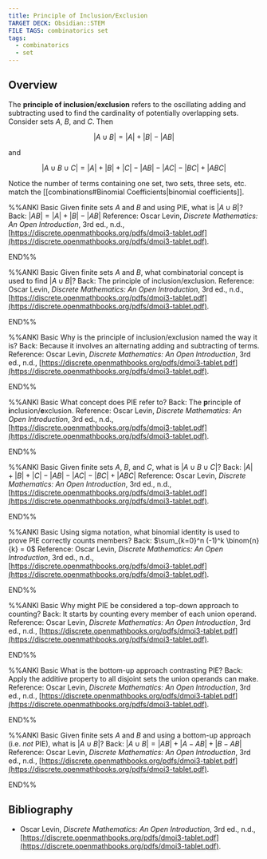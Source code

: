 ```yaml
---
title: Principle of Inclusion/Exclusion
TARGET DECK: Obsidian::STEM
FILE TAGS: combinatorics set
tags:
  - combinatorics
  - set
---
```


## Overview

The **principle of inclusion/exclusion** refers to the oscillating adding and subtracting used to find the cardinality of potentially overlapping sets. Consider sets $A$, $B$, and $C$. Then

$$|A \cup B| = |A| + |B| - |AB|$$

and

$$|A \cup B \cup C| = |A| + |B| + |C| - |AB| - |AC| - |BC| + |ABC|$$

Notice the number of terms containing one set, two sets, three sets, etc. match the [[combinations#Binomial Coefficients|binomial coefficients]].

%%ANKI
Basic
Given finite sets $A$ and $B$ and using PIE, what is $|A \cup B|$?
Back: $|AB| = |A| + |B| - |AB|$
Reference: Oscar Levin, *Discrete Mathematics: An Open Introduction*, 3rd ed., n.d., [https://discrete.openmathbooks.org/pdfs/dmoi3-tablet.pdf](https://discrete.openmathbooks.org/pdfs/dmoi3-tablet.pdf).
<!--ID: 1708438356466-->
END%%

%%ANKI
Basic
Given finite sets $A$ and $B$, what combinatorial concept is used to find $|A \cup B|$?
Back: The principle of inclusion/exclusion.
Reference: Oscar Levin, *Discrete Mathematics: An Open Introduction*, 3rd ed., n.d., [https://discrete.openmathbooks.org/pdfs/dmoi3-tablet.pdf](https://discrete.openmathbooks.org/pdfs/dmoi3-tablet.pdf).
<!--ID: 1708438356471-->
END%%

%%ANKI
Basic
Why is the principle of inclusion/exclusion named the way it is?
Back: Because it involves an alternating adding and subtracting of terms.
Reference: Oscar Levin, *Discrete Mathematics: An Open Introduction*, 3rd ed., n.d., [https://discrete.openmathbooks.org/pdfs/dmoi3-tablet.pdf](https://discrete.openmathbooks.org/pdfs/dmoi3-tablet.pdf).
<!--ID: 1708438356474-->
END%%

%%ANKI
Basic
What concept does PIE refer to?
Back: The **p**rinciple of **i**nclusion/**e**xclusion.
Reference: Oscar Levin, *Discrete Mathematics: An Open Introduction*, 3rd ed., n.d., [https://discrete.openmathbooks.org/pdfs/dmoi3-tablet.pdf](https://discrete.openmathbooks.org/pdfs/dmoi3-tablet.pdf).
<!--ID: 1708438356477-->
END%%

%%ANKI
Basic
Given finite sets $A$, $B$, and $C$, what is $|A \cup B \cup C|$?
Back: $|A| + |B| + |C| - |AB| - |AC| - |BC| + |ABC|$
Reference: Oscar Levin, *Discrete Mathematics: An Open Introduction*, 3rd ed., n.d., [https://discrete.openmathbooks.org/pdfs/dmoi3-tablet.pdf](https://discrete.openmathbooks.org/pdfs/dmoi3-tablet.pdf).
<!--ID: 1708438356480-->
END%%

%%ANKI
Basic
Using sigma notation, what binomial identity is used to prove PIE correctly counts members?
Back: $\sum_{k=0}^n (-1)^k \binom{n}{k} = 0$
Reference: Oscar Levin, *Discrete Mathematics: An Open Introduction*, 3rd ed., n.d., [https://discrete.openmathbooks.org/pdfs/dmoi3-tablet.pdf](https://discrete.openmathbooks.org/pdfs/dmoi3-tablet.pdf).
<!--ID: 1708438356483-->
END%%

%%ANKI
Basic
Why might PIE be considered a top-down approach to counting?
Back: It starts by counting every member of each union operand.
Reference: Oscar Levin, *Discrete Mathematics: An Open Introduction*, 3rd ed., n.d., [https://discrete.openmathbooks.org/pdfs/dmoi3-tablet.pdf](https://discrete.openmathbooks.org/pdfs/dmoi3-tablet.pdf).
<!--ID: 1708438356486-->
END%%

%%ANKI
Basic
What is the bottom-up approach contrasting PIE?
Back: Apply the additive property to all disjoint sets the union operands can make.
Reference: Oscar Levin, *Discrete Mathematics: An Open Introduction*, 3rd ed., n.d., [https://discrete.openmathbooks.org/pdfs/dmoi3-tablet.pdf](https://discrete.openmathbooks.org/pdfs/dmoi3-tablet.pdf).
<!--ID: 1708438356490-->
END%%

%%ANKI
Basic
Given finite sets $A$ and $B$ and using a bottom-up approach (i.e. *not* PIE), what is $|A \cup B|$?
Back: $|A \cup B| = |AB| + |A - AB| + |B - AB|$
Reference: Oscar Levin, *Discrete Mathematics: An Open Introduction*, 3rd ed., n.d., [https://discrete.openmathbooks.org/pdfs/dmoi3-tablet.pdf](https://discrete.openmathbooks.org/pdfs/dmoi3-tablet.pdf).
<!--ID: 1708438356493-->
END%%

## Bibliography

* Oscar Levin, *Discrete Mathematics: An Open Introduction*, 3rd ed., n.d., [https://discrete.openmathbooks.org/pdfs/dmoi3-tablet.pdf](https://discrete.openmathbooks.org/pdfs/dmoi3-tablet.pdf).